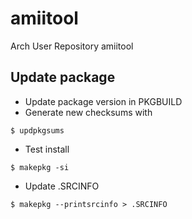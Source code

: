 # amiitool
Arch User Repository amiitool

## Update package

* Update package version in PKGBUILD
* Generate new checksums with

```$ updpkgsums```

* Test install

```$ makepkg -si```

* Update .SRCINFO 

```$ makepkg --printsrcinfo > .SRCINFO```
